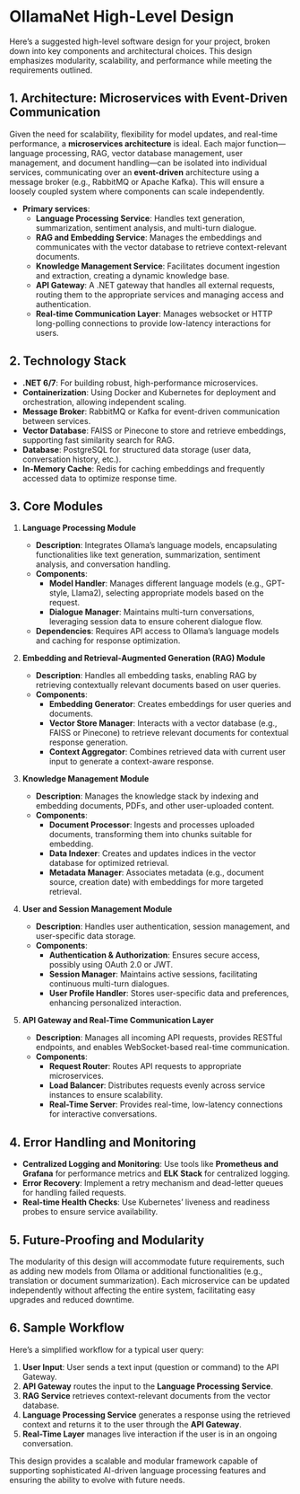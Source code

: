 # OllamaNet High-Level Design
Here’s a suggested high-level software design for your project, broken down into key components and architectural choices. This design emphasizes modularity, scalability, and performance while meeting the requirements outlined.

## 1. **Architecture: Microservices with Event-Driven Communication**

Given the need for scalability, flexibility for model updates, and real-time performance, a **microservices architecture** is ideal. Each major function—language processing, RAG, vector database management, user management, and document handling—can be isolated into individual services, communicating over an **event-driven** architecture using a message broker (e.g., RabbitMQ or Apache Kafka). This will ensure a loosely coupled system where components can scale independently.

- **Primary services**:
  - **Language Processing Service**: Handles text generation, summarization, sentiment analysis, and multi-turn dialogue.
  - **RAG and Embedding Service**: Manages the embeddings and communicates with the vector database to retrieve context-relevant documents.
  - **Knowledge Management Service**: Facilitates document ingestion and extraction, creating a dynamic knowledge base.
  - **API Gateway**: A .NET gateway that handles all external requests, routing them to the appropriate services and managing access and authentication.
  - **Real-time Communication Layer**: Manages websocket or HTTP long-polling connections to provide low-latency interactions for users.

## 2. **Technology Stack**

- **.NET 6/7**: For building robust, high-performance microservices.
- **Containerization**: Using Docker and Kubernetes for deployment and orchestration, allowing independent scaling.
- **Message Broker**: RabbitMQ or Kafka for event-driven communication between services.
- **Vector Database**: FAISS or Pinecone to store and retrieve embeddings, supporting fast similarity search for RAG.
- **Database**: PostgreSQL for structured data storage (user data, conversation history, etc.).
- **In-Memory Cache**: Redis for caching embeddings and frequently accessed data to optimize response time.

## 3. **Core Modules**

1. **Language Processing Module**
   - **Description**: Integrates Ollama’s language models, encapsulating functionalities like text generation, summarization, sentiment analysis, and conversation handling.
   - **Components**:
     - **Model Handler**: Manages different language models (e.g., GPT-style, Llama2), selecting appropriate models based on the request.
     - **Dialogue Manager**: Maintains multi-turn conversations, leveraging session data to ensure coherent dialogue flow.
   - **Dependencies**: Requires API access to Ollama’s language models and caching for response optimization.

2. **Embedding and Retrieval-Augmented Generation (RAG) Module**
   - **Description**: Handles all embedding tasks, enabling RAG by retrieving contextually relevant documents based on user queries.
   - **Components**:
     - **Embedding Generator**: Creates embeddings for user queries and documents.
     - **Vector Store Manager**: Interacts with a vector database (e.g., FAISS or Pinecone) to retrieve relevant documents for contextual response generation.
     - **Context Aggregator**: Combines retrieved data with current user input to generate a context-aware response.

3. **Knowledge Management Module**
   - **Description**: Manages the knowledge stack by indexing and embedding documents, PDFs, and other user-uploaded content.
   - **Components**:
     - **Document Processor**: Ingests and processes uploaded documents, transforming them into chunks suitable for embedding.
     - **Data Indexer**: Creates and updates indices in the vector database for optimized retrieval.
     - **Metadata Manager**: Associates metadata (e.g., document source, creation date) with embeddings for more targeted retrieval.

4. **User and Session Management Module**
   - **Description**: Handles user authentication, session management, and user-specific data storage.
   - **Components**:
     - **Authentication & Authorization**: Ensures secure access, possibly using OAuth 2.0 or JWT.
     - **Session Manager**: Maintains active sessions, facilitating continuous multi-turn dialogues.
     - **User Profile Handler**: Stores user-specific data and preferences, enhancing personalized interaction.

5. **API Gateway and Real-Time Communication Layer**
   - **Description**: Manages all incoming API requests, provides RESTful endpoints, and enables WebSocket-based real-time communication.
   - **Components**:
     - **Request Router**: Routes API requests to appropriate microservices.
     - **Load Balancer**: Distributes requests evenly across service instances to ensure scalability.
     - **Real-Time Server**: Provides real-time, low-latency connections for interactive conversations.

## 4. **Error Handling and Monitoring**

- **Centralized Logging and Monitoring**: Use tools like **Prometheus and Grafana** for performance metrics and **ELK Stack** for centralized logging.
- **Error Recovery**: Implement a retry mechanism and dead-letter queues for handling failed requests.
- **Real-time Health Checks**: Use Kubernetes’ liveness and readiness probes to ensure service availability.

## 5. **Future-Proofing and Modularity**

The modularity of this design will accommodate future requirements, such as adding new models from Ollama or additional functionalities (e.g., translation or document summarization). Each microservice can be updated independently without affecting the entire system, facilitating easy upgrades and reduced downtime.

## 6. **Sample Workflow**

Here’s a simplified workflow for a typical user query:

1. **User Input**: User sends a text input (question or command) to the API Gateway.
2. **API Gateway** routes the input to the **Language Processing Service**.
3. **RAG Service** retrieves context-relevant documents from the vector database.
4. **Language Processing Service** generates a response using the retrieved context and returns it to the user through the **API Gateway**.
5. **Real-Time Layer** manages live interaction if the user is in an ongoing conversation.

This design provides a scalable and modular framework capable of supporting sophisticated AI-driven language processing features and ensuring the ability to evolve with future needs.